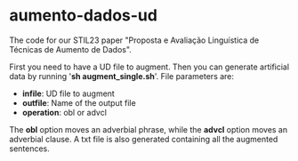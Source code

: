 # aumento-dados-ud

The code for our STIL23 paper "Proposta e Avaliação Linguística de Técnicas de Aumento de Dados". 

First you need to have a UD file to augment.
Then you can generate artificial data by running '**sh augment_single.sh**'. File parameters are:
- **infile**: UD file to augment
- **outfile**: Name of the output file
- **operation**: obl or advcl

The **obl** option moves an adverbial phrase, while the **advcl** option moves an adverbial clause. A txt file is also generated containing all the augmented sentences.